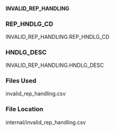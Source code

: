 #### INVALID_REP_HANDLING


### REP_HNDLG_CD

INVALID_REP_HANDLING.REP_HNDLG_CD



### HNDLG_DESC

INVALID_REP_HANDLING.HNDLG_DESC

	


### Files Used

invalid_rep_handling.csv




### File Location

internal/invalid_rep_handling.csv
